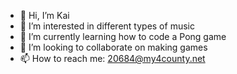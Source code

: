 - 👋 Hi, I’m Kai
- 👀 I’m interested in different types of music
- 🌱 I’m currently learning how to code a Pong game
- 💞️ I’m looking to collaborate on making games
- 📫 How to reach me: 20684@my4county.net

<!---
Kai668/Kai668 is a ✨ special ✨ repository because its `README.md` (this file) appears on your GitHub profile.
You can click the Preview link to take a look at your changes.
--->
